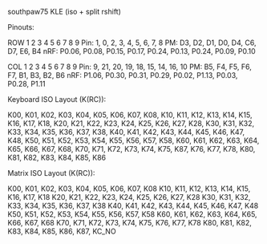 southpaw75
KLE (iso + split rshift)

Pinouts:

ROW         1       2       3       4       5       6       7       8       9
Pin:        1,      0,      2,      3,      4,      5,      6,      7,      8
PM:         D3,     D2,     D1,     D0,     D4,     C6,     D7,     E6,     B4
nRF:        P0.06,  P0.08,  P0.15,  P0.17,  P0.24,  P0.13,  P0.24,  P0.09,  P0.10

COL         1       2       3       4       5       6       7       8       9
Pin:        9,      21,     20,     19,     18,     15,     14,     16,     10
PM:         B5,     F4,     F5,     F6,     F7,     B1,     B3,     B2,     B6
nRF:        P1.06,  P0.30,  P0.31,  P0.29,  P0.02,  P1.13,  P0.03,  P0.28,  P1.11

Keyboard ISO Layout (K(RC)):

K00, K01, K02, K03,   K04,      K05, K06, K07, K08, K10, K11, K12, K13, K14, K15, K16, K17, K18,
K20, K21, K22, K23,   K24,      K25, K26, K27, K28, K30, K31, K32, K33, K34, K35, K36, K37, K38,
K40, K41, K42,        K43,      K44, K45, K46, K47, K48, K50, K51, K52, K53, K54, K55, K56,
K57, K58, K60, K61,   K62, K63, K64, K65, K66, K67, K68, K70, K71, K72, K73, K74, K75,      K87,
K76,      K77,        K78, K80, K81,                K82,                K83, K84, K85, K86

Matrix ISO Layout (K(RC)):

K00,   K01,   K02,   K03,   K04,   K05,   K06,   K07,   K08
K10,   K11,   K12,   K13,   K14,   K15,   K16,   K17,   K18
K20,   K21,   K22,   K23,   K24,   K25,   K26,   K27,   K28
K30,   K31,   K32,   K33,   K34,   K35,   K36,   K37,   K38
K40,   K41,   K42,   K43,   K44,   K45,   K46,   K47,   K48
K50,   K51,   K52,   K53,   K54,   K55,   K56,   K57,   K58
K60,   K61,   K62,   K63,   K64,   K65,   K66,   K67,   K68
K70,   K71,   K72,   K73,   K74,   K75,   K76,   K77,   K78
K80,   K81,   K82,   K83,   K84,   K85,   K86,   K87,   KC_NO

